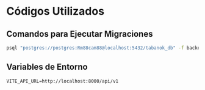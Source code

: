 # Códigos Utilizados

## Comandos para Ejecutar Migraciones

```bash
psql "postgres://postgres:Rm88cam88@localhost:5432/tabanok_db" -f backend/src/migrations/1674280800001-AddLevelColumnToUsersTable.sql
```

## Variables de Entorno

```
VITE_API_URL=http://localhost:8000/api/v1
